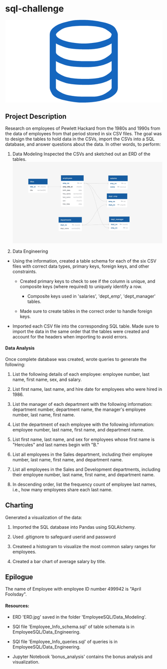 # sql-challenge

![sql.png](EmployeeSQL/Images/sql.png)

## Project Description 
Research on employees of Pewlett Hackard from the 1980s and 1990s from the data of employees from that period stored in six CSV files.
The goal was to design the tables to hold data in the CSVs, import the CSVs into a SQL database, and answer questions about the data. In other words, to perform:

1. Data Modeling
Inspected the CSVs and sketched out an ERD of the tables. ![sql.png](EmployeeSQL/Data_Modeling/ERD.jpg)

2. Data Engineering

* Using the information, created a table schema for each of the six CSV files with correct data types, primary keys, foreign keys, and other constraints.

  * Created primary keys to check to see if the column is unique, and composite keys (where required) to uniquely identify a row.
    * Composite keys used in 'salaries', 'dept_emp', 'dept_manager' tables.
    
  * Made sure to create tables in the correct order to handle foreign keys.

* Imported each CSV file into the corresponding SQL table. Made sure to import the data in the same order that the tables were created and account for the headers when importing to avoid errors.

#### Data Analysis

Once complete database was created, wrote queries to generate the following:

1. List the following details of each employee: employee number, last name, first name, sex, and salary.

2. List first name, last name, and hire date for employees who were hired in 1986.

3. List the manager of each department with the following information: department number, department name, the manager's employee number, last name, first name.

4. List the department of each employee with the following information: employee number, last name, first name, and department name.

5. List first name, last name, and sex for employees whose first name is "Hercules" and last names begin with "B."

6. List all employees in the Sales department, including their employee number, last name, first name, and department name.

7. List all employees in the Sales and Development departments, including their employee number, last name, first name, and department name.

8. In descending order, list the frequency count of employee last names, i.e., how many employees share each last name.

## Charting

Generated a visualization of the data:

1. Imported the SQL database into Pandas using SQLAlchemy.

2. Used .gitignore to safeguard userid and password

2. Createed a histogram to visualize the most common salary ranges for employees.

3. Created a bar chart of average salary by title.

## Epilogue

The name of Employee with employee ID number 499942 is "April Foolsday".

#### Resources:
* ERD 'ERD.jpg' saved in the folder 'EmployeeSQL/Data_Modeling'.

* SQl file 'Employee_Info_schema.sql' of table schemata is in EmployeeSQL/Data_Engineering.

* SQl file 'Employee_Info_queries.sql' of queries is in EmployeeSQL/Data_Engineering. 

* Jupyter Notebook 'bonus_analysis' contains the bonus analysis and visualization.
